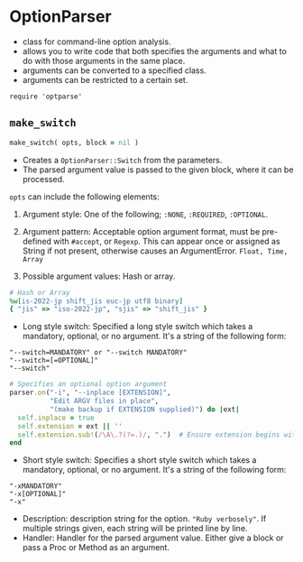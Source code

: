 
# OptionParser
-   class for command-line option analysis.
-   allows you to write code that both specifies the arguments
    and what to do with those arguments in the same place.
-   arguments can be converted to a specified class.
-   arguments can be restricted to a certain set.

`require 'optparse'`

## `make_switch`
```ruby
make_switch( opts, block = nil )
```
-   Creates a `OptionParser::Switch` from the parameters.
-   The parsed argument value is passed to the given block, where it can be processed.
  
`opts` can include the following elements:
1.   Argument style:
One of the following; `:NONE`, `:REQUIRED`, `:OPTIONAL`.  

2.   Argument pattern: 
Acceptable option argument format, must be pre-defined with `#accept`, or `Regexp`. This can appear once or assigned as String if not present, otherwise causes an ArgumentError.
`Float, Time, Array`

3.   Possible argument values: Hash or array.

```ruby
# Hash or Array
%w[is-2022-jp shift_jis euc-jp utf8 binary]
{ "jis" => "iso-2022-jp", "sjis" => "shift_jis" }
```

- Long style switch: Specified a long style switch which takes a mandatory, optional, or no argument. It's a string of the following form:

```
"--switch=MANDATORY" or "--switch MANDATORY"
"--switch=[=OPTIONAL]"
"--switch"
```

```ruby
# Specifies an optional option argument
parser.on("-i", "--inplace [EXTENSION]",
          "Edit ARGV files in place",
          "(make backup if EXTENSION supplied)") do |ext|
  self.inplace = true
  self.extension = ext || ''
  self.extension.sub!(/\A\.?(?=.)/, ".")  # Ensure extension begins with dot.
end
```

- Short style switch: Specifies a short style switch which takes a mandatory, optional, or no argument. It's a string of the following form:

```
"-xMANDATORY"
"-x[OPTIONAL]"
"-x"
```

- Description: description string for the option. `"Ruby verbosely"`. If multiple strings given, each string will be printed line by line.
- Handler: Handler for the parsed argument value. Either give a block or pass a Proc or Method as an argument.

